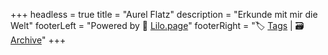 +++
headless = true
title = "Aurel Flatz"
description = "Erkunde mit mir die Welt"
footerLeft = "Powered by 💜 [Lilo.page](https://www.lilo.page)"
footerRight = "🏷️ [Tags](/tags/) | 🗃️ [Archive](/posts/)"
+++
